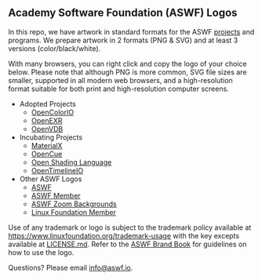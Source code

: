 ## Academy Software Foundation (ASWF) Logos

In this repo, we have artwork in standard formats for the ASWF [projects](https://www.aswf.io/projects) and programs. We prepare artwork in 2 formats (PNG & SVG) and at least 3 versions (color/black/white).

With many browsers, you can right click and copy the logo of your choice below. Please note that although PNG is more common, SVG file sizes are smaller, supported in all modern web browsers, and a high-resolution format suitable for both print and high-resolution computer screens.

* Adopted Projects
  * [OpenColorIO](projects/opencolorio)
  * [OpenEXR](projects/openexr)
  * [OpenVDB](projects/openvdb)
* Incubating Projects
  * [MaterialX](projects/materialx)
  * [OpenCue](projects/opencue)
  * [Open Shading Language](projects/openshadinglanguage)
  * [OpenTimelineIO](projects/opentimelineio)
* Other ASWF Logos
  * [ASWF](other/aswf)
  * [ASWF Member](other/aswf-member)
  * [ASWF Zoom Backgrounds](other/aswf-zoom-backgrounds)
  * [Linux Foundation Member](other/tlf-member)

Use of any trademark or logo is subject to the trademark policy available at https://www.linuxfoundation.org/trademark-usage with the key excepts available at [LICENSE.md](LICENSE.md). Refer to the [ASWF Brand Book](aswf-brand-book.pdf) for guidelines on how to use the logo.


Questions? Please email [info@aswf.io](mailto:info@aswf.io).
